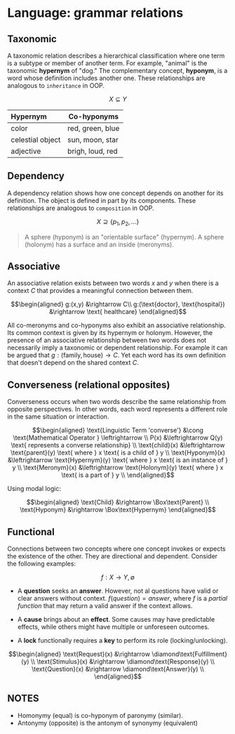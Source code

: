 # Language: grammar relations

## Taxonomic

A taxonomic relation describes a hierarchical classification
where one term is a subtype or member of another term. For
example, "animal" is the taxonomic **hypernym** of "dog." The
complementary concept, **hyponym**, is a word whose definition
includes another one. These relationships are analogous to
`inheritance` in OOP.

$$X \subseteq Y$$

| Hypernym          | Co-hyponyms       |
| :---------------- | ----------------- |
| color             | red, green, blue  |
| celestial object  | sun, moon, star   |
| adjective         | brigh, loud, red  |


## Dependency

A dependency relation shows how one concept depends on another
for its definition. The object is defined in part by its
components. These relationships are analogous to `composition` in
OOP.

$$X \supseteq \{p_1, p_2, \ldots \}$$

> A sphere (hyponym) is an "orientable surface" (hypernym). A
> sphere (holonym) has a surface and an inside (meronyms).


## Associative

An associative relation exists between two words $x$ and $y$ when
there is a context $C$ that provides a meaningful connection
between them.

$$\begin{aligned}
g:(x,y) &\rightarrow C\\
g:(\text{doctor}, \text{hospital}) &\rightarrow \text{ healthcare}
\end{aligned}$$

All co-meronyms and co-hyponyms also exhibit an associative
relationship. Its common context is given by its hypernym or
holonym. However, the presence of an associative relationship
between two words does not necessarily imply a taxonomic or
dependent relationship. For example it can be argued that $g:
(\text{family}, \text{house}) \rightarrow C$. Yet each word has
its own definition that doesn't depend on the shared context $C$.


## Converseness (relational opposites)

Converseness occurs when two words describe the same relationship
from opposite perspectives. In other words, each word represents
a different role in the same situation or interaction.

$$\begin{aligned}
    \text{Linguistic Term 'converse'} &\cong \text{Mathematical Operator } \leftrightarrow \\
    P(x) &\leftrightarrow Q(y) \text{ represents a converse relationship} \\
    \text{child}(x)   &\leftrightarrow \text{parent}(y)   \text{ where } x \text{ is a child of } y \\
    \text{Hyponym}(x) &\leftrightarrow \text{Hypernym}(y) \text{ where } x \text{ is an instance of } y \\
    \text{Meronym}(x) &\leftrightarrow \text{Holonym}(y)  \text{ where } x \text{ is a part of } y \\
\end{aligned}$$

Using modal logic:

$$\begin{aligned}
    \text{Child} &\rightarrow \Box\text{Parent} \\
    \text{Hyponym} &\rightarrow \Box\text{Hypernym}
\end{aligned}$$


## Functional

Connections between two concepts where one concept invokes or
expects the existence of the other. They are directional and
dependent. Consider the following examples:

$$f: X \rightarrow {Y, \emptyset}$$

- A **question** seeks an **answer**. However, not al questions have
valid or clear answers without context. $f(question) = answer$,
where $f$ is a *partial function* that may return a valid answer
if the context allows.

- A **cause** brings about an **effect**. Some causes may have
predictable effects, while others might have multiple or
unforeseen outcomes.

- A **lock** functionally requires a **key** to perform its role
(locking/unlocking).

$$\begin{aligned}
    \text{Request}(x) &\rightarrow \diamond\text{Fulfillment}(y) \\
    \text{Stimulus}(x) &\rightarrow \diamond\text{Response}(y) \\
    \text{Question}(x) &\rightarrow \diamond\text{Answer}(y) \\
\end{aligned}$$


## NOTES

- Homonymy (equal) is co-hyponym of paronymy (similar).
- Antonymy (opposite) is the antonym of synonymy (equivalent)



